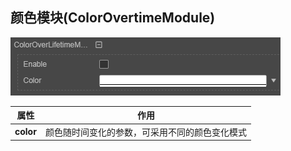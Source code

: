 ## 颜色模块(ColorOvertimeModule)
![](particle-system/color_module.png)

属性| 作用
---|---
**color** | 颜色随时间变化的参数，可采用不同的颜色变化模式
